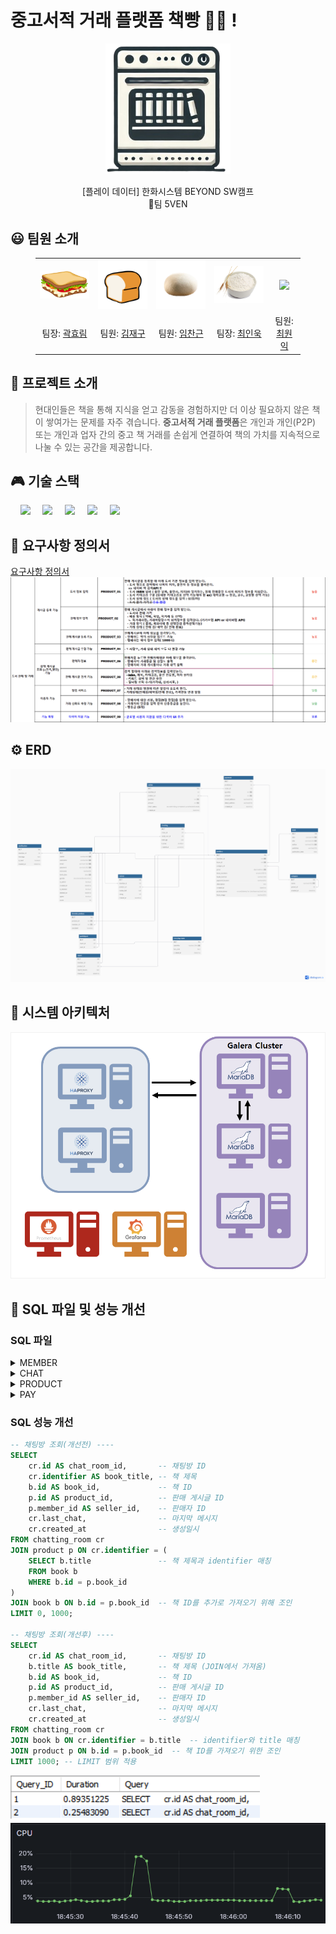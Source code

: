 # 중고서적 거래 플랫폼 책빵 📖🍞 !
<p align="middle" style="margin: 0; padding: 0;">
  <img width="200px" src="./assets/image/5ven icon.png">
</p>

<p align="middle">
[플레이 데이터] 한화시스템 BEYOND SW캠프
<br>🥪팀 5VEN
</p>

## 😃 팀원 소개

<figure>
    <table>
      <tr>
        <td align="center"><img src="./img/샌드위치.png" width="180px"/></td>
        <td align="center"><img src="./img/식빵.png" width="180px"/></td>
        <td align="center"><img src="./img/반죽.png" width="180px"/></td>
	<td align="center"><img src="./img/밀가루.png" width="180px"/></td>
        <td align="center"><img src="./img/밀.png" width="180px"/></td>
      </tr>
      <tr>
        <td align="center">팀장: <a href="https://github.com/daydeiday">곽효림</a></td>
        <td align="center">팀원: <a href="https://github.com/wkdlrn">김재구</a></td>
        <td align="center">팀원: <a href="https://github.com/ChangeunLim" >임찬근</a></td>
        <td align="center">팀장: <a href="https://github.com/InukChoi">최인욱</a></td>
	<td align="center">팀원: <a href="https://github.com/choi-won-ik" >최원익</a></td>
      </tr>
    </table>
</figure>


## 📝 프로젝트 소개

> 현대인들은 책을 통해 지식을 얻고 감동을 경험하지만 더 이상 필요하지 않은 책이 쌓여가는 문제를 자주 겪습니다. **중고서적 거래 플랫폼**은 개인과 개인(P2P) 또는 개인과 업자 간의 중고 책 거래를 손쉽게 연결하여 책의 가치를 지속적으로 나눌 수 있는 공간을 제공합니다.



## 🎮 기술 스택
&nbsp;&nbsp;&nbsp;&nbsp;<img src="https://img.shields.io/badge/GitHub-181717?style=flat&logo=GitHub&logoColor=white&color=black"></a>
&nbsp;&nbsp;&nbsp;&nbsp;<img src="https://img.shields.io/badge/Git-F05032?style=flat&logo=Git&logoColor=white&color=ffa500"></a>
&nbsp;&nbsp;&nbsp;&nbsp;<img src="https://img.shields.io/badge/MariaDB-003545?style=flat&logo=MariaDB&logoColor=white"></a>
&nbsp;&nbsp;&nbsp;&nbsp;<img src="https://img.shields.io/badge/Grafana-%23F46800.svg?style=flat&logo=grafana&logoColor=white"></a>
&nbsp;&nbsp;&nbsp;&nbsp;<img src="https://img.shields.io/badge/Prometheus-E6522C?style=flat&logo=Prometheus&logoColor=white"></a>
<br>



## 📂 요구사항 정의서 
[요구사항 정의서](https://github.com/beyond-sw-camp/be12-1st-5ven-bread_book/blob/kjg/assets/5%EC%A1%B0_%EC%9A%94%EA%B5%AC%EC%82%AC%ED%95%AD%20%EC%A0%95%EC%9D%98%EC%84%9C.pdf)
![요구사항 정의서](https://raw.githubusercontent.com/beyond-sw-camp/be12-1st-5ven-bread_book/refs/heads/kjg/assets/image/%EC%9A%94%EA%B5%AC%EC%82%AC%ED%95%AD%20%EC%A0%95%EC%9D%98%EC%84%9C.png)
<br>

## ⚙️ ERD
![ERD](https://github.com/beyond-sw-camp/be12-1st-5ven-bread_book/blob/kjg/assets/image/5ven%20ERD.png?raw=true)
<br>

## 🔀 시스템 아키텍처
![시스템 아키텍처](https://github.com/beyond-sw-camp/be12-1st-5ven-bread_book/blob/kjg/assets/image/sa.png?raw=true)
<br>

## 🔎 SQL 파일 및 성능 개선
### SQL 파일
<details>
<summary>MEMBER</summary>
<div markdown="1">

- [member.sql](./assets/image/member.sql)

</div>
</details>

<details>
<summary>CHAT</summary>
<div markdown="1">

- [chat.sql](./assets/image/chat.sql)

</div>
</details>


<details>
<summary>PRODUCT</summary>
<div markdown="1">

- [product.sql](./assets/image/product.sql)

</div>
</details>


<details>
<summary>PAY</summary>
<div markdown="1">

- [pay.sql](./assets/image/pay.sql)

</div>
</details>




### SQL 성능 개선

```sql
-- 채팅방 조회(개선전) ----
SELECT 
    cr.id AS chat_room_id,       -- 채팅방 ID
    cr.identifier AS book_title, -- 책 제목
    b.id AS book_id,             -- 책 ID
    p.id AS product_id,          -- 판매 게시글 ID
    p.member_id AS seller_id,    -- 판매자 ID
    cr.last_chat,                -- 마지막 메시지
    cr.created_at                -- 생성일시
FROM chatting_room cr
JOIN product p ON cr.identifier = (
    SELECT b.title               -- 책 제목과 identifier 매칭
    FROM book b 
    WHERE b.id = p.book_id
)
JOIN book b ON b.id = p.book_id  -- 책 ID를 추가로 가져오기 위해 조인
LIMIT 0, 1000;

-- 채팅방 조회(개선후) ----
SELECT 
    cr.id AS chat_room_id,       -- 채팅방 ID
    b.title AS book_title,       -- 책 제목 (JOIN에서 가져옴)
    b.id AS book_id,             -- 책 ID
    p.id AS product_id,          -- 판매 게시글 ID
    p.member_id AS seller_id,    -- 판매자 ID
    cr.last_chat,                -- 마지막 메시지
    cr.created_at                -- 생성일시
FROM chatting_room cr
JOIN book b ON cr.identifier = b.title  -- identifier와 title 매칭
JOIN product p ON b.id = p.book_id  -- 책 ID를 가져오기 위한 조인
LIMIT 1000; -- LIMIT 범위 적용
```
![sql1](https://github.com/beyond-sw-camp/be12-1st-5ven-bread_book/blob/kjg/assets/image/5ven%EC%84%B1%EB%8A%A5%EA%B0%9C%EC%84%A01.png?raw=true)
<br>
![sql2](https://github.com/beyond-sw-camp/be12-1st-5ven-bread_book/blob/kjg/assets/image/5ven%20%EC%84%B1%EB%8A%A5%EA%B0%9C%EC%84%A0%202.png?raw=true)